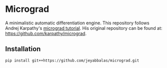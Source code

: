 # Micrograd

A minimalistic automatic differentiation engine. This repository follows Andrej Karpathy's [micrograd tutorial](https://www.youtube.com/watch?v=VMj-3S1tku0). His original repository can be found at: https://github.com/karpathy/micrograd.

## Installation

```bash
pip install git++https://github.com/jeyabbalas/micrograd.git
```
